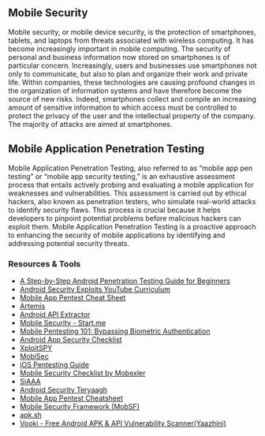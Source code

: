 Mobile Security
---------------
Mobile security, or mobile device security, is the protection of smartphones, tablets, and laptops from threats associated with wireless computing. It has become increasingly important in mobile computing. The security of personal and business information now stored on smartphones is of particular concern. Increasingly, users and businesses use smartphones not only to communicate, but also to plan and organize their work and private life. Within companies, these technologies are causing profound changes in the organization of information systems and have therefore become the source of new risks. Indeed, smartphones collect and compile an increasing amount of sensitive information to which access must be controlled to protect the privacy of the user and the intellectual property of the company. The majority of attacks are aimed at smartphones.

Mobile Application Penetration Testing
--------------------------------------
Mobile Application Penetration Testing, also referred to as “mobile app pen testing” or “mobile app security testing,” is an exhaustive assessment process that entails actively probing and evaluating a mobile application for weaknesses and vulnerabilities. This assessment is carried out by ethical hackers, also known as penetration testers, who simulate real-world attacks to identify security flaws. This process is crucial because it helps developers to pinpoint potential problems before malicious hackers can exploit them. Mobile Application Penetration Testing is a proactive approach to enhancing the security of mobile applications by identifying and addressing potential security threats.

### Resources & Tools
- [A Step-by-Step Android Penetration Testing Guide for Beginners](https://infosecwriteups.com/a-step-by-step-android-penetration-testing-guide-for-beginners-8435e5e969a3?gi=5c1c4415f304)
- [Android Security Exploits YouTube Curriculum](https://github.com/actuator/Android-Security-Exploits-YouTube-Curriculum)
- [Mobile App Pentest Cheat Sheet](https://github.com/tanprathan/MobileApp-Pentest-Cheatsheet)
- [Artemis](https://github.com/HadessCS/Artemis)
- [Android API Extractor](https://github.com/Serhatcck/Android-API-Extractor)
- [Mobile Security - Start.me](https://start.me/p/OmxRqE/mobile)
- [Mobile Pentesting 101: Bypassing Biometric Authentication](https://securitycafe.ro/2022/09/05/mobile-pentesting-101-bypassing-biometric-authentication/)
- [Android App Security Checklist](https://github.com/muellerberndt/android_app_security_checklist)
- [XploitSPY](https://github.com/XploitWizer-Community/XploitSPY)
- [MobiSec](https://mobisec.reyammer.io/)
- [iOS Pentesting Guide](https://payatu.com/blog/ios-pentesting-guide-from-a-n00bs-perspective/)
- [Mobile Security Checklist by Mobexler](https://mobexler.com/checklist.htm)
- [SiAAA](https://m2sup3rn0va.github.io/SiAAA/siaaa.html)
- [Android Security Teryaagh](https://github.com/Ralireza/Android-Security-Teryaagh)
- [Mobile App Pentest Cheatsheet](https://github.com/tanprathan/MobileApp-Pentest-Cheatsheet)
- [Mobile Security Framework (MobSF)](https://github.com/MobSF/Mobile-Security-Framework-MobSF)
- [apk.sh](https://github.com/ax/apk.sh)
- [Vooki - Free Android APK & API Vulnerability Scanner(Yaazhini)](https://www.vegabird.com/yaazhini/)
